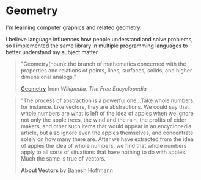 # Geometry

I'm learning computer graphics and related geometry.

I believe language influences how people understand and solve problems, so I implemented 
the same library  in multiple programming languages to better understand my subject matter.

> "Geometry(noun): the branch of mathematics concerned with the properties and relations of points, 
> lines, surfaces, solids, and higher dimensional analogs."
> 
> [Geometry](https://en.wikipedia.org/wiki/Geometry) from *Wikipedia, The Free Encyclopedia*

> "The process of abstraction is a powerful one...Take whole numbers, for instance. 
> Like vectors, they are abstractions. We could say that whole numbers are what is 
> left of the idea of apples when we ignore not only the apple trees, the wind and 
> the rain, the profits of cider makers, and other such items that would appear in 
> an encyclopedia article, but also ignore even the apples themselves, and 
> concentrate solely on how many there are. After we have extracted from the idea 
> of apples the idea of whole numbers, we find that whole numbers apply to all sorts 
> of situations that have nothing to do with apples. Much the same is true of vectors.
>
> **About Vectors** by Banesh Hoffmann
